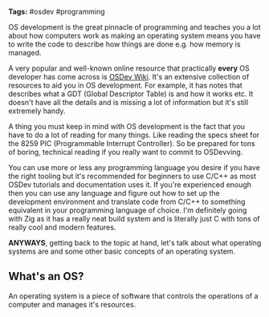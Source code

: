 **Tags:** #osdev #programming

OS development is the great pinnacle of programming and teaches you a lot about how computers work as making an operating system means you have to write the code to describe how things are done e.g. how memory is managed.

A very popular and well-known online resource that practically **every** OS developer has come across is [OSDev Wiki](Https://wiki.osdev.org/). It's an extensive collection of resources to aid you in OS development. For example, it has notes that describes what a GDT (Global Descriptor Table) is and how it works etc. It doesn't have all the details and is missing a lot of information but it's still extremely handy.

A thing you must keep in mind with OS development is the fact that you have to do a lot of reading for many things. Like reading the specs sheet for the 8259 PIC (Programmable Interrupt Controller). So be prepared for tons of boring, technical reading if you really want to commit to OSDevving.

You can use more or less any programming language you desire if you have the right tooling but it's recommended for beginners to use C/C++ as most OSDev tutorials and documentation uses it. If you're experienced enough then you can use any language and figure out how to set up the development environment and translate code from C/C++ to something equivalent in your programming language of choice. I'm definitely going with Zig as it has a really neat build system and is literally just C with tons of really cool and modern features.

**ANYWAYS**, getting back to the topic at hand, let's talk about what operating systems are and some other basic concepts of an operating system.
## What's an OS?
An operating system is a piece of software that controls the operations of a computer and manages it's resources.
